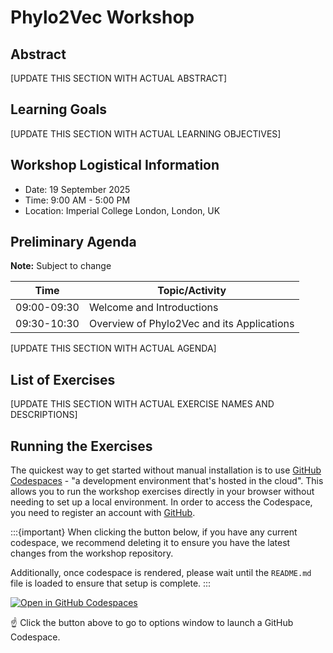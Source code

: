 # Phylo2Vec Workshop

## Abstract

[UPDATE THIS SECTION WITH ACTUAL ABSTRACT]

## Learning Goals

[UPDATE THIS SECTION WITH ACTUAL LEARNING OBJECTIVES]

## Workshop Logistical Information

* Date: 19 September 2025
* Time: 9:00 AM - 5:00 PM
* Location: Imperial College London, London, UK

## Preliminary Agenda

**Note:** Subject to change

| Time      | Topic/Activity       |
|-----------|-----------------------------|
| 09:00-09:30 | Welcome and Introductions |
| 09:30-10:30 | Overview of Phylo2Vec and its Applications |

[UPDATE THIS SECTION WITH ACTUAL AGENDA]

## List of Exercises

[UPDATE THIS SECTION WITH ACTUAL EXERCISE NAMES AND DESCRIPTIONS]

## Running the Exercises

The quickest way to get started without manual installation is to use
[GitHub Codespaces](https://github.com/features/codespaces) - "a development environment that's hosted in the cloud". This allows you to run the workshop exercises directly in your browser without needing to set up a local environment.
In order to access the Codespace, you need to register an account with [GitHub](https://github.com).

:::{important}
When clicking the button below, if you have any current codespace,
we recommend deleting it to ensure you have the latest
changes from the workshop repository.

Additionally, once codespace is rendered,
please wait until the `README.md` file is loaded
to ensure that setup is complete.
:::

[![Open in GitHub Codespaces](https://github.com/codespaces/badge.svg)](https://codespaces.new/sbhattlab/phylo2vec-workshop?quickstart=1)

☝️ Click the button above to go to options window to launch a GitHub Codespace.
